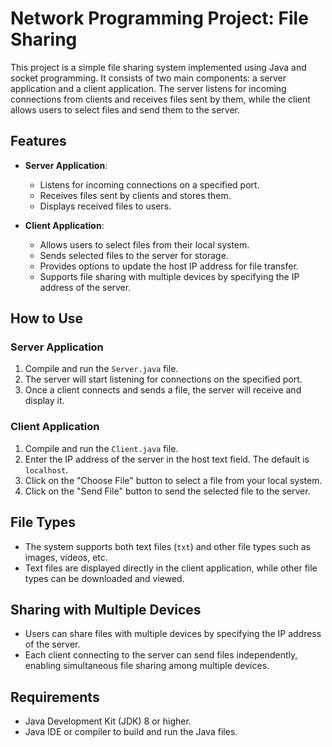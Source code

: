 # Network Programming Project: File Sharing

This project is a simple file sharing system implemented using Java and socket programming. It consists of two main components: a server application and a client application. The server listens for incoming connections from clients and receives files sent by them, while the client allows users to select files and send them to the server.

## Features

- **Server Application**: 
  - Listens for incoming connections on a specified port.
  - Receives files sent by clients and stores them.
  - Displays received files to users.

- **Client Application**:
  - Allows users to select files from their local system.
  - Sends selected files to the server for storage.
  - Provides options to update the host IP address for file transfer.
  - Supports file sharing with multiple devices by specifying the IP address of the server.

## How to Use

### Server Application
1. Compile and run the `Server.java` file.
2. The server will start listening for connections on the specified port.
3. Once a client connects and sends a file, the server will receive and display it.

### Client Application
1. Compile and run the `Client.java` file.
2. Enter the IP address of the server in the host text field. The default is `localhost`.
3. Click on the "Choose File" button to select a file from your local system.
4. Click on the "Send File" button to send the selected file to the server.

## File Types
- The system supports both text files (`txt`) and other file types such as images, videos, etc.
- Text files are displayed directly in the client application, while other file types can be downloaded and viewed.

## Sharing with Multiple Devices
- Users can share files with multiple devices by specifying the IP address of the server.
- Each client connecting to the server can send files independently, enabling simultaneous file sharing among multiple devices.

## Requirements
- Java Development Kit (JDK) 8 or higher.
- Java IDE or compiler to build and run the Java files.
